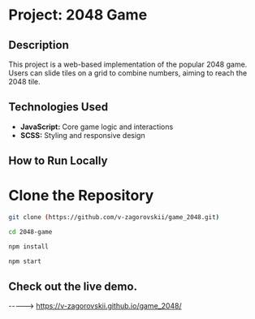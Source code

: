 # Project: 2048 Game
## Description
This project is a web-based implementation of the popular 2048 game. Users can slide tiles on a grid to combine numbers, aiming to reach the 2048 tile.
## Technologies Used

- **JavaScript:** Core game logic and interactions
- **SCSS:** Styling and responsive design

## How to Run Locally
# Clone the Repository
```bash
git clone (https://github.com/v-zagorovskii/game_2048.git)

cd 2048-game

npm install

npm start

```

## Check out the live demo.
----->  https://v-zagorovskii.github.io/game_2048/
